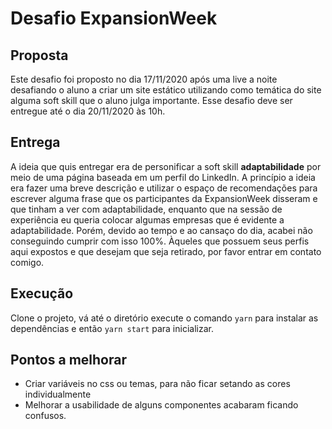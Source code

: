 # Desafio ExpansionWeek

## Proposta
Este desafio foi proposto no dia 17/11/2020 após uma live a noite desafiando o aluno a criar um site estático utilizando como temática do site alguma soft skill que o aluno julga importante. Esse desafio deve ser entregue até o dia 20/11/2020 às 10h.

## Entrega
A ideia que quis entregar era de personificar a soft skill **adaptabilidade** por meio de uma página baseada em um perfil do LinkedIn. A princípio a ideia era fazer uma breve descrição e utilizar o espaço de recomendações para escrever alguma frase que os participantes da ExpansionWeek disseram e que tinham a ver com adaptabilidade, enquanto que na sessão de experiência eu queria colocar algumas empresas que é evidente a adaptabilidade. Porém, devido ao tempo e ao cansaço do dia, acabei não conseguindo cumprir com isso 100%.
Àqueles que possuem seus perfis aqui expostos e que desejam que seja retirado, por favor entrar em contato comigo.

## Execução
Clone o projeto, vá até o diretório execute o comando `yarn` para instalar as dependências e então `yarn start` para inicializar.

## Pontos a melhorar
- Criar variáveis no css ou temas, para não ficar setando as cores individualmente
- Melhorar a usabilidade de alguns componentes acabaram ficando confusos.
